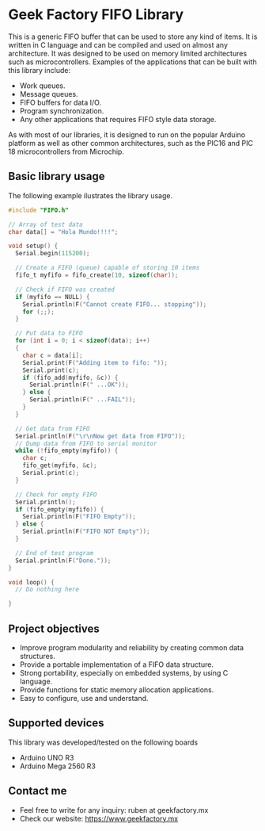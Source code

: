 # Geek Factory FIFO Library #
This is a generic FIFO buffer that can be used to store any kind of items. It is written in C language and can be compiled and used on almost any architecture. It was designed to be used on memory limited architectures such as microcontrollers. Examples of the applications that can be built with this library include:

* Work queues.
* Message queues.
* FIFO buffers for data I/O.
* Program synchronization.
* Any other applications that requires FIFO style data storage.

As with most of our libraries, it is designed to run on the popular Arduino platform as well as other common architectures, such as the PIC16 and PIC 18 microcontrollers from Microchip.

## Basic library usage ##

The following example ilustrates the library usage.


```c
#include "FIFO.h"

// Array of test data
char data[] = "Hola Mundo!!!!";

void setup() {
  Serial.begin(115200);

  // Create a FIFO (queue) capable of storing 10 items
  fifo_t myfifo = fifo_create(10, sizeof(char));

  // Check if FIFO was created
  if (myfifo == NULL) {
    Serial.println(F("Cannot create FIFO... stopping"));
    for (;;);
  }

  // Put data to FIFO
  for (int i = 0; i < sizeof(data); i++)
  {
    char c = data[i];
    Serial.print(F("Adding item to fifo: "));
    Serial.print(c);
    if (fifo_add(myfifo, &c)) {
      Serial.println(F(" ...OK"));
    } else {
      Serial.println(F(" ...FAIL"));
    }
  }

  // Get data from FIFO
  Serial.println(F("\r\nNow get data from FIFO"));
  // Dump data from FIFO to serial monitor
  while (!fifo_empty(myfifo)) {
    char c;
    fifo_get(myfifo, &c);
    Serial.print(c);
  }

  // Check for empty FIFO
  Serial.println();
  if (fifo_empty(myfifo)) {
    Serial.println(F("FIFO Empty"));
  } else {
    Serial.println(F("FIFO NOT Empty"));
  }

  // End of test program
  Serial.println(F("Done."));
}

void loop() {
  // Do nothing here

}
```

## Project objectives ##

* Improve program modularity and reliability by creating common data structures.
* Provide a portable implementation of a FIFO data structure.
* Strong portability, especially on embedded systems, by using C language.
* Provide functions for static memory allocation applications.
* Easy to configure, use and understand.

## Supported devices ##

This library was developed/tested on the following boards

* Arduino UNO R3
* Arduino Mega 2560 R3

## Contact me ##

* Feel free to write for any inquiry: ruben at geekfactory.mx 
* Check our website: https://www.geekfactory.mx

